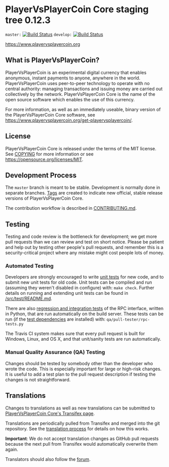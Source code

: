 PlayerVsPlayerCoin Core staging tree 0.12.3
===============================

`master:` [![Build Status](https://travis-ci.org/playervsplayercoinpay/playervsplayercoin.svg?branch=master)](https://travis-ci.org/playervsplayercoinpay/playervsplayercoin) `develop:` [![Build Status](https://travis-ci.org/playervsplayercoinpay/playervsplayercoin.svg?branch=develop)](https://travis-ci.org/playervsplayercoinpay/playervsplayercoin/branches)

https://www.playervsplayercoin.org


What is PlayerVsPlayerCoin?
----------------

PlayerVsPlayerCoin is an experimental digital currency that enables anonymous, instant
payments to anyone, anywhere in the world. PlayerVsPlayerCoin uses peer-to-peer technology
to operate with no central authority: managing transactions and issuing money
are carried out collectively by the network. PlayerVsPlayerCoin Core is the name of the open
source software which enables the use of this currency.

For more information, as well as an immediately useable, binary version of
the PlayerVsPlayerCoin Core software, see https://www.playervsplayercoin.org/get-playervsplayercoin/.


License
-------

PlayerVsPlayerCoin Core is released under the terms of the MIT license. See [COPYING](COPYING) for more
information or see https://opensource.org/licenses/MIT.

Development Process
-------------------

The `master` branch is meant to be stable. Development is normally done in separate branches.
[Tags](https://github.com/playervsplayercoinpay/playervsplayercoin/tags) are created to indicate new official,
stable release versions of PlayerVsPlayerCoin Core.

The contribution workflow is described in [CONTRIBUTING.md](CONTRIBUTING.md).

Testing
-------

Testing and code review is the bottleneck for development; we get more pull
requests than we can review and test on short notice. Please be patient and help out by testing
other people's pull requests, and remember this is a security-critical project where any mistake might cost people
lots of money.

### Automated Testing

Developers are strongly encouraged to write [unit tests](src/test/README.md) for new code, and to
submit new unit tests for old code. Unit tests can be compiled and run
(assuming they weren't disabled in configure) with: `make check`. Further details on running
and extending unit tests can be found in [/src/test/README.md](/src/test/README.md).

There are also [regression and integration tests](/qa) of the RPC interface, written
in Python, that are run automatically on the build server.
These tests can be run (if the [test dependencies](/qa) are installed) with: `qa/pull-tester/rpc-tests.py`

The Travis CI system makes sure that every pull request is built for Windows, Linux, and OS X, and that unit/sanity tests are run automatically.

### Manual Quality Assurance (QA) Testing

Changes should be tested by somebody other than the developer who wrote the
code. This is especially important for large or high-risk changes. It is useful
to add a test plan to the pull request description if testing the changes is
not straightforward.

Translations
------------

Changes to translations as well as new translations can be submitted to
[PlayerVsPlayerCoin Core's Transifex page](https://www.transifex.com/projects/p/playervsplayercoin/).

Translations are periodically pulled from Transifex and merged into the git repository. See the
[translation process](doc/translation_process.md) for details on how this works.

**Important**: We do not accept translation changes as GitHub pull requests because the next
pull from Transifex would automatically overwrite them again.

Translators should also follow the [forum](https://www.playervsplayercoin.org/forum/topic/playervsplayercoin-worldwide-collaboration.88/).
